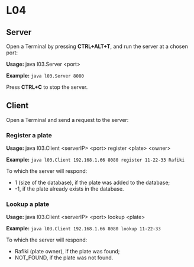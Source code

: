 # L04

## Server

Open a Terminal by pressing **CTRL+ALT+T**, and run the server at a chosen port:

**Usage:** java l03.Server \<port\>

**Example:** ```java l03.Server 8080```

Press **CTRL+C** to stop the server.


## Client

Open a Terminal and send a request to the server:

### Register a plate

**Usage:** java l03.Client \<serverIP\> \<port\> register \<plate\> \<owner\>

**Example:** ```java l03.Client 192.168.1.66 8080 register 11-22-33 Rafiki```

To which the server will respond:
- 1 (size of the database), if the plate was added to the database;
- -1, if the plate already exists in the database.

### Lookup a plate

**Usage:** java l03.Client \<serverIP\> \<port\> lookup \<plate\>

**Example:** ```java l03.Client 192.168.1.66 8080 lookup 11-22-33```

To which the server will respond:
- Rafiki (plate owner), if the plate was found;
- NOT_FOUND, if the plate was not found.
